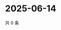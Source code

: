 # 2025-06-14

共 0 条

<!-- BEGIN ZHIHUVIDEO -->
<!-- 最后更新时间 Sat Jun 14 2025 13:11:42 GMT+0800 (China Standard Time) -->

<!-- END ZHIHUVIDEO -->
